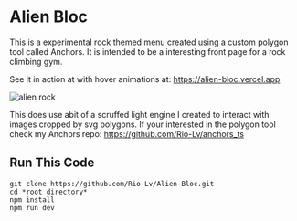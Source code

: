 <h1>Alien Bloc</h1>
This is a experimental rock themed menu created using a custom polygon tool called Anchors.
It is intended to be a interesting front page for a rock climbing gym.

See it in action at with hover animations at: https://alien-bloc.vercel.app

![alien rock](https://user-images.githubusercontent.com/68161803/158396656-dc6e20db-7045-42ed-88cd-33c0dfcbc1b1.png)

This does use abit of a scruffed light engine I created to interact with images cropped by svg polygons.
If your interested in the polygon tool check my Anchors repo: https://github.com/Rio-Lv/anchors_ts

<h2>Run This Code</h2>

``` 
git clone https://github.com/Rio-Lv/Alien-Bloc.git 
cd *root directory*
npm install 
npm run dev 
```
